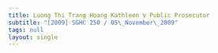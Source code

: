 ```yaml
---
title: Luong Thi Trang Hoang Kathleen v Public Prosecutor
subtitle: "[2009] SGHC 250 / 05\_November\_2009"
tags: null
layout: single
---
```


